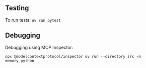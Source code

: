 
## Testing

To run tests:
`uv run pytest`

## Debugging

Debugging using MCP Inspector:

`npx @modelcontextprotocol/inspector uv run --directory src -m memory_python`